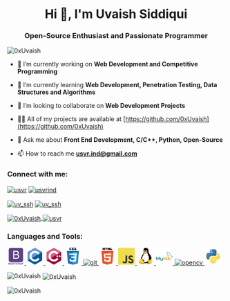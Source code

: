 <!-- ### Hi there 👋
- 🔭 I’m currently pursuing B.Tech. in CSE from IIIT Una.
- 🌱 I’m currently learning Web Development and working on some web projects. -->
<!-- 💬 Ask me about ...

Here are some ideas to get you started:



- 👯 I’m looking to collaborate on ...
- 🤔 I’m looking for help with ...

- 📫 How to reach me: ...
- 😄 Pronouns: ...
- ⚡ Fun fact: ...
-->




<h1 align="center">Hi 👋, I'm Uvaish Siddiqui</h1>
<h3 align="center">Open-Source Enthusiast and Passionate Programmer</h3>

<p align="left"> <img src="https://komarev.com/ghpvc/?username=0xUvaish&label=Profile%20views&color=0e75b6&style=flat" alt="0xUvaish" /> </p>

- 🔭 I’m currently working on **Web Development and Competitive Programming**

- 🌱 I’m currently learning **Web Development, Penetration Testing, Data Structures and Algorithms**

- 👯 I’m looking to collaborate on **Web Development Projects**

- 👨‍💻 All of my projects are available at [https://github.com/0xUvaish](https://github.com/0xUvaish)

- 💬 Ask me about **Front End Development, C/C++, Python, Open-Source**

- 📫 How to reach me **usvr.ind@gmail.com**

<!-- - 📄 Know about my experiences [Vanshika_Pandey_resume](https://drive.google.com/file/d/1707BnxCm6GRygeeyNIT3XMrNpAf7s8db/view?usp=sharing) -->

<h3 align="left">Connect with me:</h3>
<p align="left">
<a href="https://linkedin.com/in/usvr" target="blank"><img align="center" src="https://raw.githubusercontent.com/rahuldkjain/github-profile-readme-generator/master/src/images/icons/Social/linked-in-alt.svg" alt="usvr" height="30" width="40" /></a>
<!-- <a href="https://www.codechef.com/users/pvanshika" target="blank"><img align="center" src="https://cdn.jsdelivr.net/npm/simple-icons@3.1.0/icons/codechef.svg" alt="pvanshika" height="30" width="40" /></a> -->
<a href="https://auth.geeksforgeeks.org/user/usvrind" target="blank"><img align="center" src="https://raw.githubusercontent.com/rahuldkjain/github-profile-readme-generator/master/src/images/icons/Social/geeks-for-geeks.svg" alt="usvrind" height="30" width="40" /></a>
  
<a href="https://leetcode.com/uv_ssh/" target="blank"><img align="center" src="https://cdn.icon-icons.com/icons2/2530/PNG/512/leetcode_button_icon_151892.png" alt="uv_ssh" height="30" width="100" /></a>
<a href="https://www.hackerrank.com/uv_ssh" target="blank"><img align="center" src="https://cdn.jsdelivr.net/npm/simple-icons@3.0.1/icons/hackerrank.svg" alt="uv_ssh" height="30" width="100" /></a>
  
<!-- <a href="https://discord.gg/XTW52Kt">
  <img align="left" alt="Abhishek's Discord" width="22px" src="https://raw.githubusercontent.com/peterthehan/peterthehan/master/assets/discord.svg" />
</a> -->
<a href="https://twitter.com/0xUvaish">
  <img align="center" alt="0xUvaish" width="22px" src="https://raw.githubusercontent.com/peterthehan/peterthehan/master/assets/twitter.svg" />
</a>
<a href="https://www.linkedin.com/in/usvr/">
  <img align="center" alt="usvr" width="22px" src="https://raw.githubusercontent.com/peterthehan/peterthehan/master/assets/linkedin.svg" />
</a>
</p>

<h3 align="left">Languages and Tools:</h3>
<p align="left"> 
<!--   <a href="https://www.arduino.cc/" target="_blank"> <img src="https://cdn.worldvectorlogo.com/logos/arduino-1.svg" alt="arduino" width="40" height="40"/> </a>  -->
  <a href="https://getbootstrap.com" target="_blank"> <img src="https://raw.githubusercontent.com/devicons/devicon/master/icons/bootstrap/bootstrap-plain-wordmark.svg" alt="bootstrap" width="40" height="40"/> </a> 
  <a href="https://www.cprogramming.com/" target="_blank"> <img src="https://raw.githubusercontent.com/devicons/devicon/master/icons/c/c-original.svg" alt="c" width="40" height="40"/> </a> 
  <a href="https://www.w3schools.com/cpp/" target="_blank"> <img src="https://raw.githubusercontent.com/devicons/devicon/master/icons/cplusplus/cplusplus-original.svg" alt="cplusplus" width="40" height="40"/> </a> 
  <a href="https://www.w3schools.com/css/" target="_blank"> <img src="https://raw.githubusercontent.com/devicons/devicon/master/icons/css3/css3-original-wordmark.svg" alt="css3" width="40" height="40"/> </a>
  <a href="https://git-scm.com/" target="_blank"> <img src="https://www.vectorlogo.zone/logos/git-scm/git-scm-icon.svg" alt="git" width="40" height="40"/> </a> 
  <a href="https://www.w3.org/html/" target="_blank"> <img src="https://raw.githubusercontent.com/devicons/devicon/master/icons/html5/html5-original-wordmark.svg" alt="html5" width="40" height="40"/> </a> 
  <a href="https://developer.mozilla.org/en-US/docs/Web/JavaScript" target="_blank"> <img src="https://raw.githubusercontent.com/devicons/devicon/master/icons/javascript/javascript-original.svg" alt="javascript" width="40" height="40"/> </a>
  <a href="https://www.linux.org/" target="_blank"> <img src="https://raw.githubusercontent.com/devicons/devicon/master/icons/linux/linux-original.svg" alt="linux" width="40" height="40"/> </a> 
  <a href="https://www.mysql.com/" target="_blank"> <img src="https://raw.githubusercontent.com/devicons/devicon/master/icons/mysql/mysql-original-wordmark.svg" alt="mysql" width="40" height="40"/> </a> 
  <a href="https://opencv.org/" target="_blank"> <img src="https://www.vectorlogo.zone/logos/opencv/opencv-icon.svg" alt="opencv" width="40" height="40"/> </a> 
  <a href="https://www.python.org" target="_blank"> <img src="https://raw.githubusercontent.com/devicons/devicon/master/icons/python/python-original.svg" alt="python" width="40" height="40"/> </a> 
<!--   <a href="https://reactjs.org/" target="_blank"> <img src="https://raw.githubusercontent.com/devicons/devicon/master/icons/react/react-original-wordmark.svg" alt="react" width="40" height="40"/> </a>  -->
<!--   <a href="https://www.adobe.com/products/xd.html" target="_blank"> <img src="https://cdn.worldvectorlogo.com/logos/adobe-xd.svg" alt="xd" width="40" height="40"/> </a>  -->
</p>

<p><img align="left" src="https://github-readme-stats.vercel.app/api/top-langs?username=0xUvaish&show_icons=true&locale=en&layout=compact" alt="0xUvaish" /></p>

<p>&nbsp;<img align="center" src="https://github-readme-stats.vercel.app/api?username=0xUvaish&show_icons=true&locale=en" alt="0xUvaish" /></p>

<p><img align="center" src="https://github-readme-streak-stats.herokuapp.com/?user=0xUvaish&" alt="0xUvaish" /></p>

